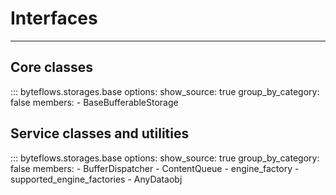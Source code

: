 # Interfaces

---

## Core classes

::: byteflows.storages.base
    options:
      show_source: true
      group_by_category: false
      members:
        - BaseBufferableStorage

## Service classes and utilities

::: byteflows.storages.base
    options:
      show_source: true
      group_by_category: false
      members:
        - BufferDispatcher
        - ContentQueue
        - engine_factory
        - supported_engine_factories
        - AnyDataobj
